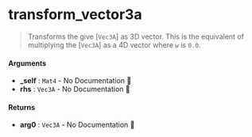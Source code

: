 # transform\_vector3a

>  Transforms the give [`Vec3A`] as 3D vector.
>  This is the equivalent of multiplying the [`Vec3A`] as a 4D vector where `w` is `0.0`.

#### Arguments

- **\_self** : `Mat4` \- No Documentation 🚧
- **rhs** : `Vec3A` \- No Documentation 🚧

#### Returns

- **arg0** : `Vec3A` \- No Documentation 🚧